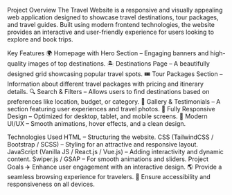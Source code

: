 Project Overview
The Travel Website is a responsive and visually appealing web application designed to showcase travel destinations, tour packages, and travel guides. Built using modern frontend technologies, the website provides an interactive and user-friendly experience for users looking to explore and book trips.

Key Features
🌍 Homepage with Hero Section – Engaging banners and high-quality images of top destinations.
🏝 Destinations Page – A beautifully designed grid showcasing popular travel spots.
🎟 Tour Packages Section – Information about different travel packages with pricing and itinerary details.
🔍 Search & Filters – Allows users to find destinations based on preferences like location, budget, or category.
📸 Gallery & Testimonials – A section featuring user experiences and travel photos.
📱 Fully Responsive Design – Optimized for desktop, tablet, and mobile screens.
🎨 Modern UI/UX – Smooth animations, hover effects, and a clean design.

Technologies Used
HTML – Structuring the website.
CSS (TailwindCSS / Bootstrap / SCSS) – Styling for an attractive and responsive layout.
JavaScript (Vanilla JS / React.js / Vue.js) – Adding interactivity and dynamic content.
Swiper.js / GSAP – For smooth animations and sliders.
Project Goals
✈️ Enhance user engagement with an interactive design.
🌎 Provide a seamless browsing experience for travelers.
📱 Ensure accessibility and responsiveness on all devices.
